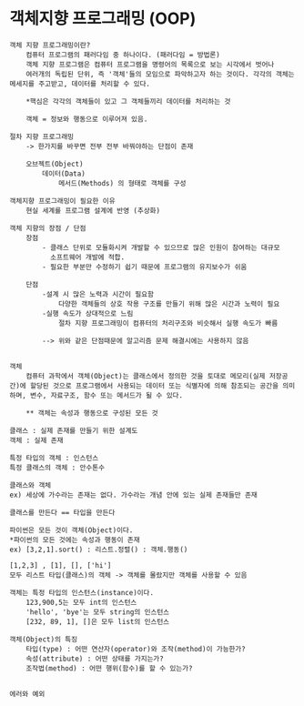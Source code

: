 # 객체지향 프로그래밍 (OOP)
    객체 지향 프로그래밍이란?
        컴퓨터 프로그램의 패러다임 중 하나이다. (패러다임 = 방법론)
        객체 지향 프로그램은 컴퓨터 프로그램을 명령어의 목록으로 보는 시각에서 벗어나
        여러개의 독립된 단위, 즉 '객체'들의 모임으로 파악하고자 하는 것이다. 각각의 객체는 메세지를 주고받고, 데이터를 처리할 수 있다.

        *핵심은 각각의 객체들이 있고 그 객체들끼리 데이터를 처리하는 것

        객체 = 정보와 행동으로 이루어져 있음.

    절차 지향 프로그래밍
        -> 한가지를 바꾸면 전부 전부 바꿔야하는 단점이 존재

        오브젝트(Object)
            데이터(Data)
                메서드(Methods) 의 형태로 객체를 구성

    객체지향 프로그래밍이 필요한 이유
        현실 세계를 프로그램 설계에 반영 (추상화)

    객체 지향의 장점 / 단점
        장점 
            - 클래스 단위로 모듈화시켜 개발할 수 있으므로 많은 인원이 참여하는 대규모   
              소프트웨어 개발에 적합.
            - 필요한 부분만 수정하기 쉽기 때문에 프로그램의 유지보수가 쉬움

        단점
            -설계 시 많은 노력과 시간이 필요함
                다양한 객체들의 상호 작용 구조를 만들기 위해 많은 시간과 노력이 필요
            -실행 속도가 상대적으로 느림
                절차 지향 프로그래밍이 컴퓨터의 처리구조와 비슷해서 실행 속도가 빠름

            --> 위와 같은 단점때문에 알고리즘 문제 해결시에는 사용하지 않음


    객체
        컴퓨터 과학에서 객체(Object)는 클래스에서 정의한 것을 토대로 메모리(실제 저장공간)에 할당된 것으로 프로그램에서 사용되는 데이터 또는 식별자에 의해 참조되는 공간을 의미하며, 변수, 자료구조, 함수 또는 메서드가 될 수 있다.

        ** 객체는 속성과 행동으로 구성된 모든 것

    클래스 : 실제 존재를 만들기 위한 설계도
    객체 : 실제 존재

    특정 타입의 객체 : 인스턴스
    특정 클래스의 객체 : 안수톤수

    클래스와 객체 
    ex) 세상에 가수라는 존재는 없다. 가수라는 개념 안에 있는 실제 존재들만 존재
    
    클래스를 만든다 == 타입을 만든다

    파이썬은 모든 것이 객체(Object)이다.
    *파이썬의 모든 것에는 속성과 행동이 존재
    ex) [3,2,1].sort() : 리스트.정렬() : 객체.행동()

    [1,2,3] , [1], [], ['hi']
    모두 리스트 타입(클래스)의 객체 -> 객체를 몰랐지만 객체를 사용할 수 있음

    객체는 특정 타입의 인스턴스(instance)이다.
        123,900,5는 모두 int의 인스턴스
        'hello', 'bye'는 모두 string의 인스턴스
        [232, 89, 1], []은 모두 list의 인스턴스
    
    객체(Object)의 특징
        타입(type) : 어떤 연산자(operator)와 조작(method)이 가능한가?
        속성(attribute) : 어떤 상태를 가지는가?
        조작법(method) : 어떤 행위(함수)를 할 수 있는가?


    에러와 예외